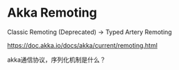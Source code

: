 # Akka Remoting

Classic Remoting (Deprecated) -> Typed Artery Remoting


https://doc.akka.io/docs/akka/current/remoting.html

akka通信协议，序列化机制是什么？


